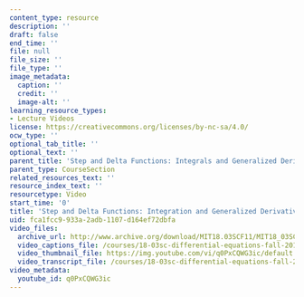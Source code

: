 ```yaml
---
content_type: resource
description: ''
draft: false
end_time: ''
file: null
file_size: ''
file_type: ''
image_metadata:
  caption: ''
  credit: ''
  image-alt: ''
learning_resource_types:
- Lecture Videos
license: https://creativecommons.org/licenses/by-nc-sa/4.0/
ocw_type: ''
optional_tab_title: ''
optional_text: ''
parent_title: 'Step and Delta Functions: Integrals and Generalized Derivatives'
parent_type: CourseSection
related_resources_text: ''
resource_index_text: ''
resourcetype: Video
start_time: '0'
title: 'Step and Delta Functions: Integration and Generalized Derivatives'
uid: fca1fcc9-933a-2adb-1107-d164ef72dbfa
video_files:
  archive_url: http://www.archive.org/download/MIT18.03SCF11/MIT18_03SC_110728_L2_300k.mp4
  video_captions_file: /courses/18-03sc-differential-equations-fall-2011/42b939c41c395afb8f45359a8d331ca6_q0PxCQWG3ic.vtt
  video_thumbnail_file: https://img.youtube.com/vi/q0PxCQWG3ic/default.jpg
  video_transcript_file: /courses/18-03sc-differential-equations-fall-2011/b0be4507ec5b90ba00b7013195e322cd_q0PxCQWG3ic.pdf
video_metadata:
  youtube_id: q0PxCQWG3ic
---
```

